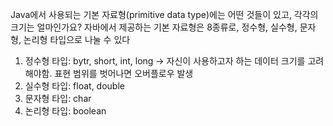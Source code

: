 Java에서 사용되는 기본 자료형(primitive data type)에는 어떤 것들이 있고, 각각의 크기는 얼마인가요?
자바에서 제공하는 기본 자료형은 8종류로, 정수형, 실수형, 문자형, 논리형 타입으로 나눌 수 있다

1. 정수형 타입: bytr, short, int, long
  -> 자신이 사용하고자 하는 데이터 크기를 고려해야함. 표현 범위를 벗어나면 오버플로우 발생
2. 실수형 타입: float, double
3. 문자형 타입: char
4. 논리형 타입: boolean